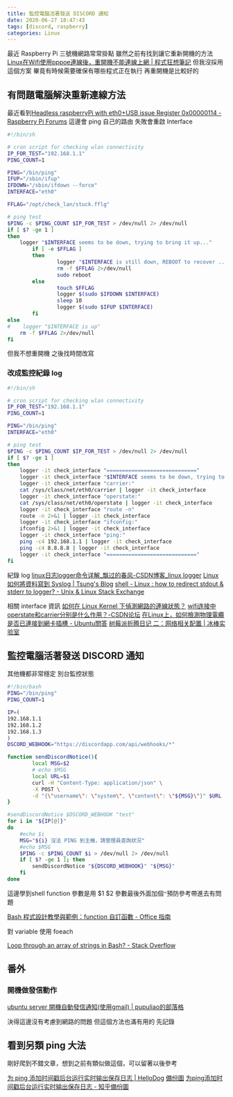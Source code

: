 ```yaml
---
title: 監控電腦活著發送 DISCORD 通知
date: 2020-06-27 18:47:43
tags: [discord, raspberry]
categories: Linux
---
```


最近 Raspberry Pi 三號機網路常常掛點
雖然之前有找到讓它重新開機的方法
[Linux在Wifi使用pppoe連線後，重開機不能連線上網 | 程式狂想筆記](https://malagege.github.io/blog/2019/01/27/Linux%E5%9C%A8Wifi%E4%BD%BF%E7%94%A8pppoe%E9%80%A3%E7%B7%9A%E5%BE%8C%EF%BC%8C%E9%87%8D%E9%96%8B%E6%A9%9F%E4%B8%8D%E8%83%BD%E9%80%A3%E7%B7%9A%E4%B8%8A%E7%B6%B2/)
但我沒採用這個方案
畢竟有時候需要確保有哪些程式正在執行
再重開機是比較好的

<!--more-->

## 有問題電腦解決重新連線方法

最近看到[Headless raspberryPi with eth0+USB issue Register 0x00000114 - Raspberry Pi Forums](https://www.raspberrypi.org/forums/viewtopic.php?t=19971)
這邊會 ping 自己的路由
失敗會重啟 Interface

```bash
#!/bin/sh

# cron script for checking wlan connectivity
IP_FOR_TEST="192.168.1.1"
PING_COUNT=1

PING="/bin/ping"
IFUP="/sbin/ifup"
IFDOWN="/sbin/ifdown --force"
INTERFACE="eth0"

FFLAG="/opt/check_lan/stuck.fflg"

# ping test
$PING -c $PING_COUNT $IP_FOR_TEST > /dev/null 2> /dev/null
if [ $? -ge 1 ]
then
    logger "$INTERFACE seems to be down, trying to bring it up..."
        if [ -e $FFLAG ]
        then
                logger "$INTERFACE is still down, REBOOT to recover ..."
                rm -f $FFLAG 2>/dev/null
                sudo reboot
        else
                touch $FFLAG
                logger $(sudo $IFDOWN $INTERFACE)
                sleep 10
                logger $(sudo $IFUP $INTERFACE)
        fi
else
#    logger "$INTERFACE is up"
    rm -f $FFLAG 2>/dev/null
fi
```
但我不想重開機
之後找時間改寫

### 改成監控紀錄 log

```bash
#!/bin/sh

# cron script for checking wlan connectivity
IP_FOR_TEST="192.168.1.1"
PING_COUNT=1

PING="/bin/ping"
INTERFACE="eth0"

# ping test
$PING -c $PING_COUNT $IP_FOR_TEST > /dev/null 2> /dev/null
if [ $? -ge 1 ]
then
    logger -it check_interface "============================="
    logger -it check_interface "$INTERFACE seems to be down, trying to bring it up..."
    logger -it check_interface "carrier:"
    cat /sys/class/net/eth0/carrier | logger -it check_interface
    logger -it check_interface "operstate:"
    cat /sys/class/net/eth0/operstate | logger -it check_interface
    logger -it check_interface "route -n"
    route -n 2>&1 | logger -it check_interface
    logger -it check_interface "ifconfig:"
    ifconfig 2>&1 | logger -it check_interface
    logger -it check_interface "ping:"
    ping -c4 192.168.1.1 | logger -it check_interface
    ping -c4 8.8.8.8 | logger -it check_interface
    logger -it check_interface "============================="
fi
```

紀錄 log
[linux日志logger命令详解_飘过的春风-CSDN博客_linux logger](https://blog.csdn.net/u011630575/article/details/52055116)
[Linux 如何將資料寫到 Syslog | Tsung's Blog](https://blog.longwin.com.tw/2011/11/linux-data-syslog-logger-2011/)
[shell - Linux : how to redirect stdout & stderr to logger? - Unix & Linux Stack Exchange](https://unix.stackexchange.com/questions/124455/linux-how-to-redirect-stdout-stderr-to-logger)

相關 interface 資訊
[如何在 Linux Kernel 下偵測網路的連線狀態？](http://rainstingtw.blogspot.com/2014/08/how-to-detect-ethernet-connected-state.html)
[wifi连接中operstate和carrier分别是什么作用？-CSDN论坛](https://bbs.csdn.net/topics/390495032)
[在Linux上，如何檢測物理電纜是否已連接到網卡插槽 - Ubuntu問答](https://ubuntuqa.com/zh-tw/article/7995.html)
[树莓派折腾日记 二：网络相关配置 | 冰棒实验室](https://blog.beanbang.cn/2019/05/17/raspberry-diary-02-network-configure/)

## 監控電腦活著發送 DISCORD 通知

其他機都非常穩定
別台監控狀態

```bash
#!/bin/bash
PING="/bin/ping"
PING_COUNT=1

IP=(
192.168.1.1
192.168.1.2
192.168.1.3
)
DSCORD_WEBHOOK="https://discordapp.com/api/webhooks/*"

function sendDiscordNotice(){
        local MSG=$2
        # echo $MSG
        local URL=$1
        curl -H "Content-Type: application/json" \
        -X POST \
        -d "{\"username\": \"system\", \"content\": \"${MSG}\"}" $URL
}

#sendDiscordNotice $DSCORD_WEBHOOK "test"
for i in "${IP[@]}"
do
    #echo $i
    MSG="${i} 沒法 PING 到主機，請管理員查詢狀況"
    #echo $MSG
    $PING -c $PING_COUNT $i > /dev/null 2> /dev/null
    if [ $? -ge 1 ]; then
        sendDiscordNotice "${DSCORD_WEBHOOK}" "${MSG}"
    fi
done 

```


這邊學到shell function 參數是用 $1 $2
參數最後外面加個`"`預防參考帶進去有問題

[Bash 程式設計教學與範例：function 自訂函數 - Office 指南](https://officeguide.cc/bash-tutorial-define-use-functions/)

對 variable 使用 foeach

[Loop through an array of strings in Bash? - Stack Overflow](https://stackoverflow.com/questions/8880603/loop-through-an-array-of-strings-in-bash)

## 番外

### 開機做發信動作

[ubuntu server 開機自動發信通知(使用gmail) | pupuliao的部落格](https://www.pupuliao.info/2013/06/ubuntu-server-%E9%96%8B%E6%A9%9F%E8%87%AA%E5%8B%95%E7%99%BC%E4%BF%A1%E9%80%9A%E7%9F%A5%E4%BD%BF%E7%94%A8gmail/)

決得這邊沒有考慮到網路的問題
但這個方法也滿有用的
先記錄

## 看到另類 ping 大法

剛好爬到不錯文章，想到之前有類似做這個，可以留著以後參考

[为 ping 添加时间戳后台运行实时输出保存日志 | HelloDog](https://wsgzao.github.io/post/ping/) [備份圖](https://i.imgur.com/TQAsvkP.png)
[为ping添加时间戳后台运行实时输出保存日志 - 知乎](https://zhuanlan.zhihu.com/p/379244697)[備份圖](https://i.imgur.com/xXwkWbg.png)

